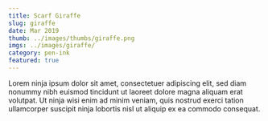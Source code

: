 ```yaml
---
title: Scarf Giraffe
slug: giraffe
date: Mar 2019
thumb: ../images/thumbs/giraffe.png
imgs: ../images/giraffe/
category: pen-ink
featured: true
---
```


Lorem ninja ipsum dolor sit amet, consectetuer adipiscing elit, sed diam nonummy nibh euismod tincidunt ut laoreet dolore magna aliquam erat volutpat. Ut ninja wisi enim ad minim veniam, quis nostrud exerci tation ullamcorper suscipit ninja lobortis nisl ut aliquip ex ea commodo consequat.